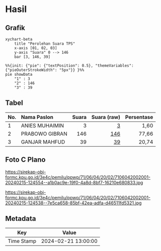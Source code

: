 # Hasil

## Grafik

```mermaid
xychart-beta
    title "Perolehan Suara TPS"
    x-axis [01, 02, 03]
    y-axis "Suara" 0 --> 146
    bar [3, 146, 39]
```

```mermaid
%%{init: {"pie": {"textPosition": 0.5}, "themeVariables": {"pieOuterStrokeWidth": "5px"}} }%%
pie showData
    "1" : 3
    "2" : 146
    "3" : 39
```

## Tabel

| No. | Nama Paslon    | Suara | Suara (raw) | Persentase |
|:--- |:-------------- | -----:| -----------:| ----------:|
| 1   | ANIES MUHAIMIN | 3     | [3][p-1]    | 1,60       |
| 2   | PRABOWO GIBRAN | 146   | [146][p-2]  | 77,66      |
| 3   | GANJAR MAHFUD  | 39    | [39][p-3]   | 20,74      |


[p-1]: https://github.com/gigit-pemilu/pemilu-2024-71-sulawesi-utara/blob/main/pilpres/hitung-suara/sub/71-sulawesi-utara/sub/06-minahasa-utara/sub/04-wori/sub/2002-wori/sub/001-tps/sub/paslon-1.txt
[p-2]: https://github.com/gigit-pemilu/pemilu-2024-71-sulawesi-utara/blob/main/pilpres/hitung-suara/sub/71-sulawesi-utara/sub/06-minahasa-utara/sub/04-wori/sub/2002-wori/sub/001-tps/sub/paslon-2.txt
[p-3]: https://github.com/gigit-pemilu/pemilu-2024-71-sulawesi-utara/blob/main/pilpres/hitung-suara/sub/71-sulawesi-utara/sub/06-minahasa-utara/sub/04-wori/sub/2002-wori/sub/001-tps/sub/paslon-3.txt

## Foto C Plano

https://sirekap-obj-formc.kpu.go.id/3e4c/pemilu/ppwp/71/06/04/20/02/7106042002001-20240215-124554--a1b0ac9e-19f0-4a8d-8bf7-16210e680833.jpg

https://sirekap-obj-formc.kpu.go.id/3e4c/pemilu/ppwp/71/06/04/20/02/7106042002001-20240215-124538--7e5ca658-85bf-42ea-adfa-d46511fd5321.jpg


## Metadata

| Key        | Value               |
| ---------- | ------------------- |
| Time Stamp | 2024-02-21 13:00:00 |



